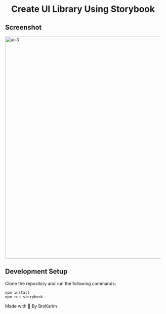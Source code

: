 <h1 align="center">Create UI Library Using Storybook</h1>

## Screenshot
<img width="720" alt="ui-3" src="https://github.com/BroKarim-Project/BrokarimUiLibrary/assets/146515339/f950b2c1-a8c2-4f6c-97ea-e78c1b906748">

## Development Setup
Clone the repository and run the following commands:
```
npm install
npm run storybook
```

Made with 💓 By BroKarim

